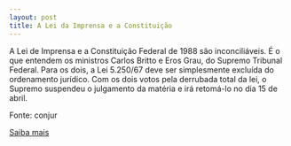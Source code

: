 ```yaml
---
layout: post
title: A Lei da Imprensa e a Constituição
---
```

<p>A Lei de Imprensa e a Constituição Federal de 1988 são inconciliáveis. É o que entendem os ministros Carlos Britto e Eros Grau, do Supremo Tribunal Federal. Para os dois, a Lei 5.250/67 deve ser simplesmente excluída do ordenamento jurídico. Com os dois votos pela derrubada total da lei, o Supremo suspendeu o julgamento da matéria e irá retomá-lo no dia 15 de abril.</p><p>Fonte: conjur</p><p><a href="http://www.conjur.com.br/2009-abr-01/dois-ministros-stf-votam-revogacao-total-lei-imprensa" target="_blank">Saiba mais </a></p>
